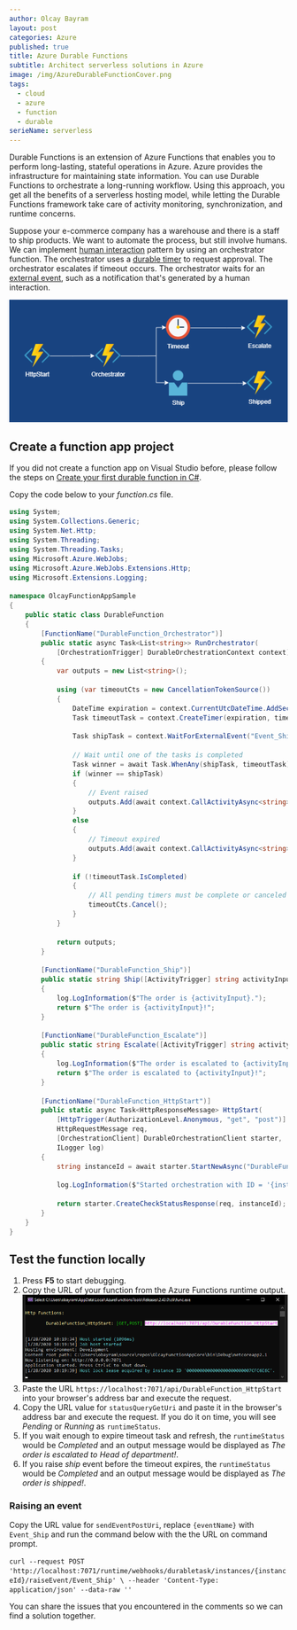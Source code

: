```yaml
---
author: Olcay Bayram
layout: post
categories: Azure
published: true
title: Azure Durable Functions
subtitle: Architect serverless solutions in Azure
image: /img/AzureDurableFunctionCover.png
tags:
  - cloud
  - azure
  - function
  - durable
serieName: serverless
---
```


Durable Functions is an extension of Azure Functions that enables you to perform long-lasting, stateful operations in Azure. Azure provides the infrastructure for maintaining state information. You can use Durable Functions to orchestrate a long-running workflow. Using this approach, you get all the benefits of a serverless hosting model, while letting the Durable Functions framework take care of activity monitoring, synchronization, and runtime concerns.

Suppose your e-commerce company has a warehouse and there is a staff to ship products. We want to automate the process, but still involve humans. We can implement [human interaction](https://docs.microsoft.com/en-us/azure/azure-functions/durable/durable-functions-phone-verification) pattern by using an orchestrator function. The orchestrator uses a [durable timer](https://docs.microsoft.com/en-us/azure/azure-functions/durable/durable-functions-timers?tabs=csharp) to request approval. The orchestrator escalates if timeout occurs. The orchestrator waits for an [external event](https://docs.microsoft.com/en-us/azure/azure-functions/durable/durable-functions-external-events?tabs=csharp), such as a notification that's generated by a human interaction.


![Azure Durable Functions Diagram](/img/AzureFunctionsDurableDiagram.png)

## Create a function app project

If you did not create a function app on Visual Studio before, please follow the steps on [Create your first durable function in C#](https://docs.microsoft.com/en-us/azure/azure-functions/durable/durable-functions-create-first-csharp).

Copy the code below to your _function.cs_ file.

```csharp
using System;
using System.Collections.Generic;
using System.Net.Http;
using System.Threading;
using System.Threading.Tasks;
using Microsoft.Azure.WebJobs;
using Microsoft.Azure.WebJobs.Extensions.Http;
using Microsoft.Extensions.Logging;

namespace OlcayFunctionAppSample
{
    public static class DurableFunction
    {
        [FunctionName("DurableFunction_Orchestrator")]
        public static async Task<List<string>> RunOrchestrator(
            [OrchestrationTrigger] DurableOrchestrationContext context)
        {
            var outputs = new List<string>();

            using (var timeoutCts = new CancellationTokenSource())
            {
                DateTime expiration = context.CurrentUtcDateTime.AddSeconds(20);
                Task timeoutTask = context.CreateTimer(expiration, timeoutCts.Token);

                Task shipTask = context.WaitForExternalEvent("Event_Ship");

                // Wait until one of the tasks is completed
                Task winner = await Task.WhenAny(shipTask, timeoutTask);
                if (winner == shipTask)
                {
                    // Event raised
                    outputs.Add(await context.CallActivityAsync<string>("DurableFunction_Ship", "shipped"));
                }
                else
                {
                    // Timeout expired
                    outputs.Add(await context.CallActivityAsync<string>("DurableFunction_Escalate", "Head of department"));
                }

                if (!timeoutTask.IsCompleted)
                {
                    // All pending timers must be complete or canceled before the function exits.
                    timeoutCts.Cancel();
                }
            }

            return outputs;
        }

        [FunctionName("DurableFunction_Ship")]
        public static string Ship([ActivityTrigger] string activityInput, ILogger log)
        {
            log.LogInformation($"The order is {activityInput}.");
            return $"The order is {activityInput}!";
        }

        [FunctionName("DurableFunction_Escalate")]
        public static string Escalate([ActivityTrigger] string activityInput, ILogger log)
        {
            log.LogInformation($"The order is escalated to {activityInput}.");
            return $"The order is escalated to {activityInput}!";
        }

        [FunctionName("DurableFunction_HttpStart")]
        public static async Task<HttpResponseMessage> HttpStart(
            [HttpTrigger(AuthorizationLevel.Anonymous, "get", "post")]
            HttpRequestMessage req,
            [OrchestrationClient] DurableOrchestrationClient starter,
            ILogger log)
        {
            string instanceId = await starter.StartNewAsync("DurableFunction_Orchestrator", null);

            log.LogInformation($"Started orchestration with ID = '{instanceId}'.");

            return starter.CreateCheckStatusResponse(req, instanceId);
        }
    }
}
```

## Test the function locally

1. Press __F5__ to start debugging.
1. Copy the URL of your function from the Azure Functions runtime output.
    ![Azure Functions Debugging](/img/AzureFunctionsDebugging.png)
1. Paste the URL `https://localhost:7071/api/DurableFunction_HttpStart` into your browser's address bar and execute the request.
1. Copy the URL value for `statusQueryGetUri` and paste it in the browser's address bar and execute the request. If you do it on time, you will see _Pending_ or _Running_ as `runtimeStatus`.
1. If you wait enough to expire timeout task and refresh, the `runtimeStatus` would be _Completed_ and an output message would be displayed as _The order is escalated to Head of department!_.
1. If you raise _ship_ event before the timeout expires, the `runtimeStatus` would be _Completed_ and an output message would be displayed as _The order is shipped!_.

### Raising an event
Copy the URL value for `sendEventPostUri`, replace `{eventName}` with `Event_Ship` and run the command below with the the URL on command prompt.

`curl --request POST 'http://localhost:7071/runtime/webhooks/durabletask/instances/{instanceId}/raiseEvent/Event_Ship' \
--header 'Content-Type: application/json' --data-raw ''`

You can share the issues that you encountered in the comments so we can find a solution together.
